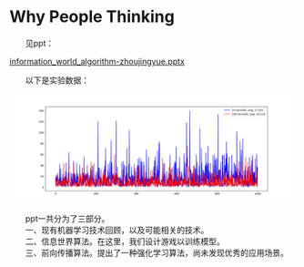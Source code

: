 # Why People Thinking

&emsp;&emsp;见ppt：  

[information_world_algorithm-zhoujingyue.pptx](./information_world_algorithm-zhoujingyue.pptx)  

&emsp;&emsp;以下是实验数据：  

![pic4](./04.png)  

&emsp;&emsp;ppt一共分为了三部分。  
&emsp;&emsp;一、现有机器学习技术回顾，以及可能相关的技术。  
&emsp;&emsp;二、信息世界算法。在这里，我们设计游戏以训练模型。  
&emsp;&emsp;三、前向传播算法。提出了一种强化学习算法，尚未发现优秀的应用场景。  